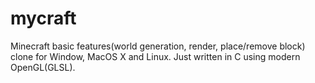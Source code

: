 # mycraft
Minecraft basic features(world generation, render, place/remove block) clone for Window, MacOS X and Linux. Just written in C using modern OpenGL(GLSL).
